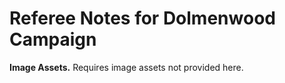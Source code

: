 # Referee Notes for Dolmenwood Campaign

**Image Assets.** Requires image assets not provided here.
